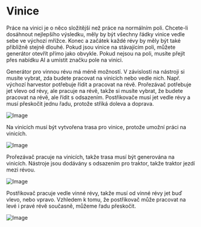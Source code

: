 # Vinice


Práce na vinici je o něco složitější než práce na normálním poli.
Chcete-li dosáhnout nejlepšího výsledku, měly by být všechny řádky vinice vedle sebe ve výchozí mřížce.
Konec a začátek každé révy by měly být také přibližně stejně dlouhé.
Pokud jsou vinice na stávajícím poli, můžete generátor otevřít přímo jako obvykle.
Pokud nejsou na poli, musíte přejít přes nabídku AI a umístit značku pole na vinici.



Generátor pro vinnou révu má méně možností.
V závislosti na nástroji si musíte vybrat, zda budete pracovat na vinicích nebo vedle nich.
Např. výchozí harvestor potřebuje řídit a pracovat na révě.
      Prořezávač potřebuje jet vlevo od révy, ale pracuje na révě, takže si musíte vybrat, že budete pracovat na révě, ale řídit s odsazením.
      Postřikovače musí jet vedle révy a musí přeskočit jednu řadu, protože stříká doleva a doprava.


![Image](/home/runner/work/CourseplayHelp/CourseplayHelp/translation_data/vineworkgen_0_0_765_510.png)


Na vinicích musí být vytvořena trasa pro vinice, protože umožní práci na vinicích.


![Image](/home/runner/work/CourseplayHelp/CourseplayHelp/translation_data/vineworkharvest_0_0_765_510.png)


Prořezávač pracuje na vinicích, takže trasa musí být generována na vinicích.
Nástroje jsou dodávány s odsazením pro traktor, takže traktor jezdí mezi révou.


![Image](/home/runner/work/CourseplayHelp/CourseplayHelp/translation_data/vineworkpruner_0_0_765_510.png)


Postřikovač pracuje vedle vinné révy, takže musí od vinné révy jet buď vlevo, nebo vpravo.
Vzhledem k tomu, že postřikovač může pracovat na levé i pravé révě současně, můžeme řadu přeskočit.


![Image](/home/runner/work/CourseplayHelp/CourseplayHelp/translation_data/vineworkspray_0_0_765_510.png)

